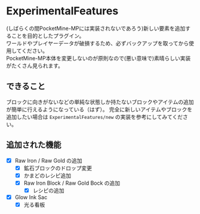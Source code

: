 # ExperimentalFeatures
(しばらくの間PocketMine-MPには実装されないであろう)新しい要素を追加することを目的としたプラグイン。  
ワールドやプレイヤーデータが破損するため、必ずバックアップを取ってから使用してください。  
PocketMine-MP本体を変更しないのが原則なので(悪い意味で)素晴らしい実装がたくさん見られます。

## できること
ブロックに向きがないなどの単純な状態しか持たないブロックやアイテムの追加が簡単に行えるようになっている（はず）。
完全に新しいアイテムやブロックを追加したい場合は `ExperimentalFeatures/new` の実装を参考にしてみてください。

## 追加された機能
- [x] Raw Iron / Raw Gold の追加
  - [x] 鉱石ブロックのドロップ変更
  - [x] かまどのレシピ追加
  - [x] Raw Iron Block / Raw Gold Bock の追加
    - [x] レシピの追加
- [x] Glow Ink Sac
  - [x] 光る看板